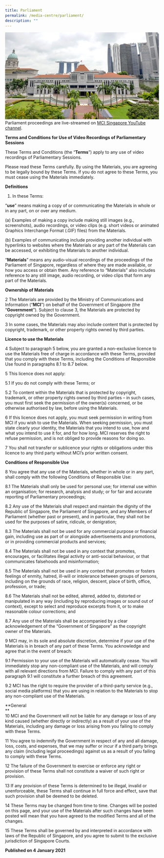 ```yaml
---
title: Parliament
permalink: /media-centre/parliament/
description: ""
---
```

![](/images/parliament%20(for%20website).jpg)
Parliament proceedings are live-streamed on [MCI Singapore YouTube channel](https://go.gov.sg/mcisingapore).

**Terms and Conditions for Use of Video Recordings of Parliamentary Sessions**  
  
These Terms and Conditions (the “**Terms**”) apply to any use of video recordings of Parliamentary Sessions.   
  
Please read these Terms carefully. By using the Materials, you are agreeing to be legally bound by these Terms. If you do not agree to these Terms, you must cease using the Materials immediately.  
  
**Definitions**  
  
1. In these Terms:    

“**use**” means making a copy of or communicating the Materials in whole or in any part, on or over any medium.

(a) Examples of making a copy include making still images (e.g., screenshots), audio recordings, or video clips (e.g. short videos or animated Graphics Interchange Format (.GIF) files) from the Materials. 

(b) Examples of communicating include providing another individual with hyperlinks to websites where the Materials or any part of the Materials can be accessed, or exhibiting the Materials to another individual. 

“**Materials**” means any audio-visual recordings of the proceedings of the Parliament of Singapore, regardless of where they are made available, or how you access or obtain them. Any reference to “Materials” also includes reference to any still image, audio recording, or video clips that form any part of the Materials.   
  
**Ownership of Materials**  
  
2 The Materials are provided by the Ministry of Communications and Information (“**MCI**”) on behalf of the Government of Singapore (the “**Government**”). Subject to clause 3, the Materials are protected by copyright owned by the Government.   
  
3 In some cases, the Materials may also include content that is protected by copyright, trademark, or other property rights owned by third parties.   
  
**Licence to use the Materials**  
  
4 Subject to paragraph 5 below, you are granted a non-exclusive licence to use the Materials free of charge in accordance with these Terms, provided that you comply with these Terms, including the Conditions of Responsible Use found in paragraphs 8.1 to 8.7 below.   
  
5 This licence does not apply:

5.1 If you do not comply with these Terms; or

5.2 To content within the Materials that is protected by copyright, trademark, or other property rights owned by third parties – in such cases, you must first seek the permission of the owner(s) concerned, or be otherwise authorised by law, before using the Materials.  

6 If this licence does not apply, you must seek permission in writing from MCI if you wish to use the Materials. When seeking permission, you must state clearly your identity, the Materials that you intend to use, how and what you intend to use it for, and for how long. MCI reserves the right to refuse permission, and is not obliged to provide reasons for doing so.  
  
7 You shall not transfer or sublicence your rights or obligations under this licence to any third party without MCI’s prior written consent.   
  
**Conditions of Responsible Use**  
  
8 You agree that any use of the Materials, whether in whole or in any part, shall comply with the following Conditions of Responsible Use:

8.1 The Materials shall only be used for personal use; for internal use within an organisation; for research, analysis and study; or for fair and accurate reporting of Parliamentary proceedings;

8.2 Any use of the Materials shall respect and maintain the dignity of the Republic of Singapore, the Parliament of Singapore, and any Members of Parliament (whether past or present), and in particular, they shall not be used for the purposes of satire, ridicule, or denigration;

8.3 The Materials shall not be used for any commercial purpose or financial gain, including use as part of or alongside advertisements and promotions, or in providing commercial products and services;

8.4 The Materials shall not be used in any context that promotes, encourages, or facilitates illegal activity or anti-social behaviour, or that communicates falsehoods and misinformation;

8.5 The Materials shall not be used in any context that promotes or fosters feelings of enmity, hatred, ill-will or intolerance between groups of persons, including on the grounds of race, religion, descent, place of birth, office, profession, or trade;  

8.6 The Materials shall not be edited, altered, added to, distorted or manipulated in any way (including by reproducing images or sound out of context), except to select and reproduce excerpts from it, or to make reasonable colour corrections; and

8.7 Any use of the Materials shall be accompanied by a clear acknowledgement of the “Government of Singapore” as the copyright owner of the Materials. 

9 MCI may, in its sole and absolute discretion, determine if your use of the Materials is in breach of any part of these Terms. You acknowledge and agree that in the event of breach:

9.1 Permission to your use of the Materials will automatically cease. You will immediately stop any non-compliant use of the Materials, and will comply with all relevant directions from MCI. Failure to comply with any part of this paragraph 9.1 will constitute a further breach of this agreement.

9.2 MCI has the right to require the provider of a third-party service (e.g., social media platforms) that you are using in relation to the Materials to stop any non-compliant use of the Materials. 

**General  
**  
10 MCI and the Government will not be liable for any damage or loss of any kind caused (whether directly or indirectly) as a result of your use of the Materials, including any damage or loss arising from you failing to comply with these Terms.   
  
11 You agree to indemnify the Government in respect of any and all damage, loss, costs, and expenses, that we may suffer or incur if a third party brings any claim (including legal proceedings) against us as a result of you failing to comply with these Terms.  
  
12 The failure of the Government to exercise or enforce any right or provision of these Terms shall not constitute a waiver of such right or provision.  
  
13 If any provision of these Terms is determined to be illegal, invalid or unenforceable, these Terms shall continue in full force and effect, save that such provision shall be deemed to be deleted.   
  
14 These Terms may be changed from time to time. Changes will be posted on this page, and your use of the Materials after such changes have been posted will mean that you have agreed to the modified Terms and all of the changes.   
  
15 These Terms shall be governed by and interpreted in accordance with laws of the Republic of Singapore, and you agree to submit to the exclusive jurisdiction of Singapore Courts.   
  

**Published on 4 January 2021**